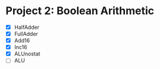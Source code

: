 # Project 2: Boolean Arithmetic

- [x] HalfAdder
- [x] FullAdder
- [x] Add16
- [x] Inc16
- [x] ALUnostat
- [ ] ALU

